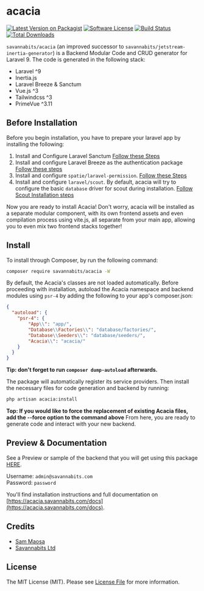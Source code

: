 # acacia

[![Latest Version on Packagist](https://img.shields.io/packagist/v/savannabits/acacia.svg?style=flat-square)](https://packagist.org/packages/savannabits/acacia)
[![Software License](https://img.shields.io/badge/license-MIT-brightgreen.svg?style=flat-square)](LICENSE.md)
[![Build Status](https://img.shields.io/travis/savannabits/acacia/main.svg?style=flat-square)](https://travis-ci.org/savannabits/acacia)
[![Total Downloads](https://img.shields.io/packagist/dt/savannabits/acacia.svg?style=flat-square)](https://packagist.org/packages/savannabits/acacia)


`savannabits/acacia` (an improved successor to `savannabits/jetstream-inertia-generator`) is a Backend Modular Code and CRUD generator for Laravel 9.
The code is generated in the following stack:
* Laravel ^9
* Inertia.js
* Laravel Breeze & Sanctum
* Vue.js ^3
* Tailwindcss ^3
* PrimeVue ^3.11
## Before Installation
Before you begin installation, you have to prepare your laravel app by installing the following:
1. Install and Configure Laravel Sanctum [Follow these Steps](https://laravel.com/docs/9.x/sanctum#installation)
2. Install and configure Laravel Breeze as the authentication package [Follow these steps](https://laravel.com/docs/9.x/starter-kits#laravel-breeze-installation)
3. Install and configure `spatie/laravel-permission`. [Follow these Steps](https://spatie.be/docs/laravel-permission/v5/installation-laravel)
4. Install and configure `laravel/scout`. By default, acacia will try to configure the basic `database` driver for scout during installation. [Follow Scout Installation steps](https://laravel.com/docs/9.x/scout#installation)

Now you are ready to install Acacia!
Don't worry, acacia will be installed as a separate modular component, with its own frontend assets and even compilation process using vite.js, all separate from your main app, allowing you to even mix two frontend stacks together!

## Install

To install through Composer, by run the following command:

```bash
composer require savannabits/acacia -W
```

By default, the Acacia's classes are not loaded automatically.
Before proceeding with installation, autoload the Acacia namespace and backend modules using `psr-4` by adding the following to your app's composer.json:

``` json
{
  "autoload": {
    "psr-4": {
        "App\\": "app/",
        "Database\\Factories\\": "database/factories/",
        "Database\\Seeders\\": "database/seeders/",
        "Acacia\\": "acacia/"
    }
  }
}
```
**Tip: don't forget to run `composer dump-autoload` afterwards.**

The package will automatically register its service providers.
Then install the necessary files for code generation and backend by running:

```bash
php artisan acacia:install
```
**Top: If you would like to force the replacement of existing Acacia files, add the --force option to the command above**
From here, you are ready to generate code and interact with your new backend.

## Preview & Documentation

See a Preview or sample of the backend that you will get using this package [HERE](https://acacia.savannabits.com/backend).

Username: `admin@savannabits.com`<br>
Password: `password`

You'll find installation instructions and full documentation on [https://acacia.savannabits.com/docs](https://acacia.savannabits.com/docs).

## Credits

- [Sam Maosa](https://github.com/coolsam726)
- [Savannabits Ltd](https://github.com/savannabits)

## License

The MIT License (MIT). Please see [License File](LICENSE.md) for more information.
